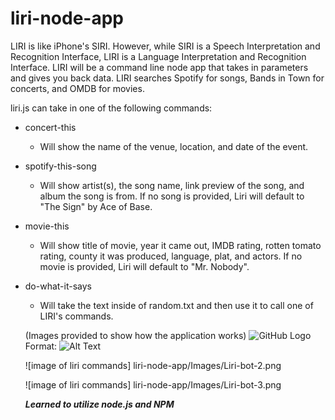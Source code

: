 # liri-node-app

LIRI is like iPhone's SIRI. However, while SIRI is a Speech Interpretation and Recognition Interface, LIRI is a Language Interpretation and Recognition Interface. LIRI will be a command line node app that takes in parameters and gives you back data.  LIRI searches Spotify for songs, Bands in Town for concerts, and OMDB for movies.

liri.js can take in one of the following commands:
* concert-this 
  - Will show the name of the venue, location, and date of the event.
 
* spotify-this-song 
  - Will show artist(s), the song name, link preview of the song, and album the song is from.  If no song is provided, Liri will default to "The Sign" by Ace of Base.
 
* movie-this 
  - Will show title of movie, year it came out, IMDB rating, rotten tomato rating, county it was produced, language, plat, and actors.  If no movie is provided, Liri will default to "Mr. Nobody".

* do-what-it-says 
  - Will take the text inside of random.txt and then use it to call one of LIRI's commands.
  
  (Images provided to show how the application works)
![GitHub Logo](liri-node-app/Images/Liri-bot-1.png)
Format: ![Alt Text](url)

 
  
  ![image of liri commands]
  liri-node-app/Images/Liri-bot-2.png
  
  ![image of liri commands]
  liri-node-app/Images/Liri-bot-3.png
          
      
  
  ***Learned to utilize node.js and NPM***
